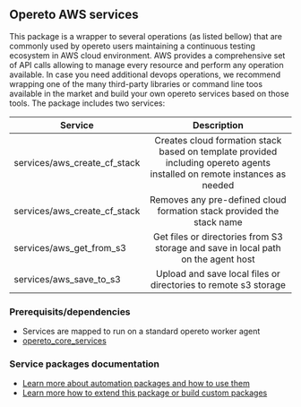## Opereto AWS services

This package is a wrapper to several operations (as listed bellow) that are commonly used by opereto users maintaining a continuous testing ecosystem in AWS cloud environment. AWS provides a comprehensive set of API calls allowing to manage every resource and perform any operation available. In case you need additional devops operations, we recommend wrapping one of the many third-party libraries or command line toos available in the market and build your own opereto services based on those tools.
The package includes two services:

| Service                               | Description                                                                                                                   |
| --------------------------------------|:-----------------------------------------------------------------------------------------------------------------------------:| 
| services/aws_create_cf_stack          | Creates cloud formation stack based on template provided including opereto agents installed on remote instances as needed     | 
| services/aws_create_cf_stack          | Removes any pre-defined cloud formation stack provided the stack name                                                         | 
| services/aws_get_from_s3              | Get files or directories from S3 storage and save in local path on the agent host                                             | 
| services/aws_save_to_s3               | Upload and save local files or directories to remote s3 storage                                                               | 


### Prerequisits/dependencies
* Services are mapped to run on a standard opereto worker agent
* [opereto_core_services](https://github.com/opereto/core)
        
        
### Service packages documentation
* [Learn more about automation packages and how to use them](http://help.opereto.com/support/solutions/articles/9000152583-an-overview-of-service-packages)
* [Learn more how to extend this package or build custom packages](http://help.opereto.com/support/solutions/articles/9000152584-build-and-maintain-custom-packages)

